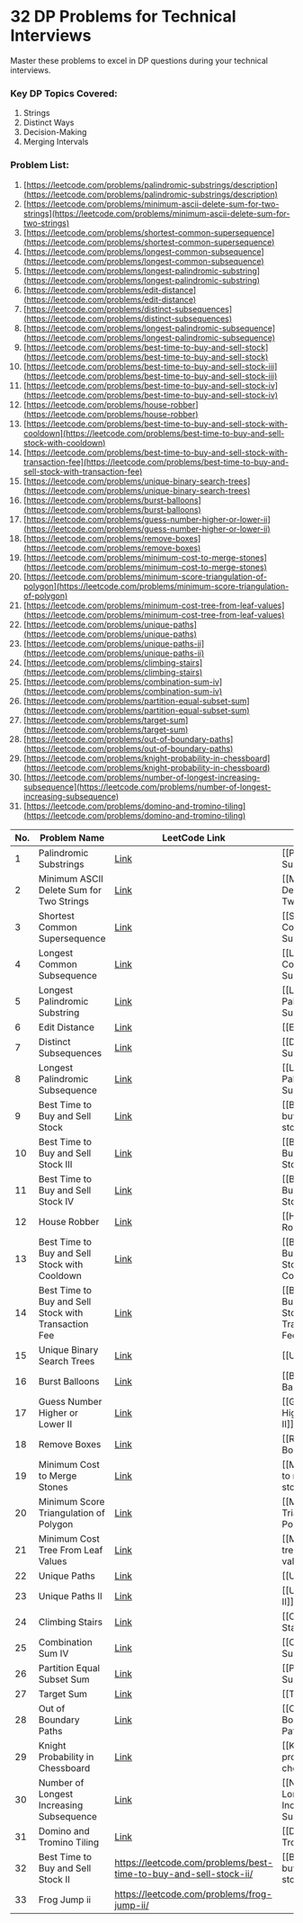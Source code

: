# 32 DP Problems for Technical Interviews

Master these problems to excel in DP questions during your technical interviews.

### Key DP Topics Covered:

1. Strings
2. Distinct Ways
3. Decision-Making
4. Merging Intervals

### Problem List:

1. [https://leetcode.com/problems/palindromic-substrings/description](https://leetcode.com/problems/palindromic-substrings/description)
2. [https://leetcode.com/problems/minimum-ascii-delete-sum-for-two-strings](https://leetcode.com/problems/minimum-ascii-delete-sum-for-two-strings)
3. [https://leetcode.com/problems/shortest-common-supersequence](https://leetcode.com/problems/shortest-common-supersequence)
4. [https://leetcode.com/problems/longest-common-subsequence](https://leetcode.com/problems/longest-common-subsequence)
5. [https://leetcode.com/problems/longest-palindromic-substring](https://leetcode.com/problems/longest-palindromic-substring)
6. [https://leetcode.com/problems/edit-distance](https://leetcode.com/problems/edit-distance)
7. [https://leetcode.com/problems/distinct-subsequences](https://leetcode.com/problems/distinct-subsequences)
8. [https://leetcode.com/problems/longest-palindromic-subsequence](https://leetcode.com/problems/longest-palindromic-subsequence)
9. [https://leetcode.com/problems/best-time-to-buy-and-sell-stock](https://leetcode.com/problems/best-time-to-buy-and-sell-stock)
10. [https://leetcode.com/problems/best-time-to-buy-and-sell-stock-iii](https://leetcode.com/problems/best-time-to-buy-and-sell-stock-iii)
11. [https://leetcode.com/problems/best-time-to-buy-and-sell-stock-iv](https://leetcode.com/problems/best-time-to-buy-and-sell-stock-iv)
12. [https://leetcode.com/problems/house-robber](https://leetcode.com/problems/house-robber)
13. [https://leetcode.com/problems/best-time-to-buy-and-sell-stock-with-cooldown](https://leetcode.com/problems/best-time-to-buy-and-sell-stock-with-cooldown)
14. [https://leetcode.com/problems/best-time-to-buy-and-sell-stock-with-transaction-fee](https://leetcode.com/problems/best-time-to-buy-and-sell-stock-with-transaction-fee)
15. [https://leetcode.com/problems/unique-binary-search-trees](https://leetcode.com/problems/unique-binary-search-trees)
16. [https://leetcode.com/problems/burst-balloons](https://leetcode.com/problems/burst-balloons)
17. [https://leetcode.com/problems/guess-number-higher-or-lower-ii](https://leetcode.com/problems/guess-number-higher-or-lower-ii)
18. [https://leetcode.com/problems/remove-boxes](https://leetcode.com/problems/remove-boxes)
19. [https://leetcode.com/problems/minimum-cost-to-merge-stones](https://leetcode.com/problems/minimum-cost-to-merge-stones)
20. [https://leetcode.com/problems/minimum-score-triangulation-of-polygon](https://leetcode.com/problems/minimum-score-triangulation-of-polygon)
21. [https://leetcode.com/problems/minimum-cost-tree-from-leaf-values](https://leetcode.com/problems/minimum-cost-tree-from-leaf-values)
22. [https://leetcode.com/problems/unique-paths](https://leetcode.com/problems/unique-paths)
23. [https://leetcode.com/problems/unique-paths-ii](https://leetcode.com/problems/unique-paths-ii)
24. [https://leetcode.com/problems/climbing-stairs](https://leetcode.com/problems/climbing-stairs)
25. [https://leetcode.com/problems/combination-sum-iv](https://leetcode.com/problems/combination-sum-iv)
26. [https://leetcode.com/problems/partition-equal-subset-sum](https://leetcode.com/problems/partition-equal-subset-sum)
27. [https://leetcode.com/problems/target-sum](https://leetcode.com/problems/target-sum)
28. [https://leetcode.com/problems/out-of-boundary-paths](https://leetcode.com/problems/out-of-boundary-paths)
29. [https://leetcode.com/problems/knight-probability-in-chessboard](https://leetcode.com/problems/knight-probability-in-chessboard)
30. [https://leetcode.com/problems/number-of-longest-increasing-subsequence](https://leetcode.com/problems/number-of-longest-increasing-subsequence)
31. [https://leetcode.com/problems/domino-and-tromino-tiling](https://leetcode.com/problems/domino-and-tromino-tiling)



| No. | Problem Name                                         | LeetCode Link                                                                              | Soln                                                     | Difficulty | STATUS |
| --- | ---------------------------------------------------- | ------------------------------------------------------------------------------------------ | -------------------------------------------------------- | ---------- | ------ |
| 1   | Palindromic Substrings                               | [Link](https://leetcode.com/problems/palindromic-substrings/description)                   | [[Palindromic Substrings]]                               | medium     |        |
| 2   | Minimum ASCII Delete Sum for Two Strings             | [Link](https://leetcode.com/problems/minimum-ascii-delete-sum-for-two-strings)             | [[Minimum ASCII Delete Sum for Two Strings]]             | medium     |        |
| 3   | Shortest Common Supersequence                        | [Link](https://leetcode.com/problems/shortest-common-supersequence)                        | [[Shortest Common Supersequence]]                        | hard       |        |
| 4   | Longest Common Subsequence                           | [Link](https://leetcode.com/problems/longest-common-subsequence)                           | [[Longest Common Subsequence]]                           | medium     |        |
| 5   | Longest Palindromic Substring                        | [Link](https://leetcode.com/problems/longest-palindromic-substring)                        | [[Longest Palindromic Substring]]                        | medium     |        |
| 6   | Edit Distance                                        | [Link](https://leetcode.com/problems/edit-distance)                                        | [[Edit Distance]]                                        | medium     |        |
| 7   | Distinct Subsequences                                | [Link](https://leetcode.com/problems/distinct-subsequences)                                | [[Distinct Subsequences]]                                | hard       |        |
| 8   | Longest Palindromic Subsequence                      | [Link](https://leetcode.com/problems/longest-palindromic-subsequence)                      | [[Longest Palindromic Subsequence]]                      | medium     |        |
| 9   | Best Time to Buy and Sell Stock                      | [Link](https://leetcode.com/problems/best-time-to-buy-and-sell-stock)                      | [[Best time to buy and sell stocks]]                     | easy       |        |
| 10  | Best Time to Buy and Sell Stock III                  | [Link](https://leetcode.com/problems/best-time-to-buy-and-sell-stock-iii)                  | [[Best Time to Buy and Sell Stock III]]                  | hard       |        |
| 11  | Best Time to Buy and Sell Stock IV                   | [Link](https://leetcode.com/problems/best-time-to-buy-and-sell-stock-iv)                   | [[Best Time to Buy and Sell Stock IV]]                   | hard       |        |
| 12  | House Robber                                         | [Link](https://leetcode.com/problems/house-robber)                                         | [[House Robber]]                                         | medium     |        |
| 13  | Best Time to Buy and Sell Stock with Cooldown        | [Link](https://leetcode.com/problems/best-time-to-buy-and-sell-stock-with-cooldown)        | [[Best Time to Buy and Sell Stock with Cooldown]]        | medium     |        |
| 14  | Best Time to Buy and Sell Stock with Transaction Fee | [Link](https://leetcode.com/problems/best-time-to-buy-and-sell-stock-with-transaction-fee) | [[Best Time to Buy and Sell Stock with Transaction Fee]] | medium     |        |
| 15  | Unique Binary Search Trees                           | [Link](https://leetcode.com/problems/unique-binary-search-trees)                           | [[Unique BsTs]]                                          | medium     |        |
| 16  | Burst Balloons                                       | [Link](https://leetcode.com/problems/burst-balloons)                                       | [[Burst Balloons]]                                       | hard       |        |
| 17  | Guess Number Higher or Lower II                      | [Link](https://leetcode.com/problems/guess-number-higher-or-lower-ii)                      | [[Guess Number Higher or Lower II]]                      | medium     |        |
| 18  | Remove Boxes                                         | [Link](https://leetcode.com/problems/remove-boxes)                                         | [[Remove Boxes]]                                         | hard       |        |
| 19  | Minimum Cost to Merge Stones                         | [Link](https://leetcode.com/problems/minimum-cost-to-merge-stones)                         | [[Minimum Cost to merge stones]]                         | hard       |        |
| 20  | Minimum Score Triangulation of Polygon               | [Link](https://leetcode.com/problems/minimum-score-triangulation-of-polygon)               | [[Minimum Score Triangulation of Polygon]]               | medium     |        |
| 21  | Minimum Cost Tree From Leaf Values                   | [Link](https://leetcode.com/problems/minimum-cost-tree-from-leaf-values)                   | [[Minimum cost tree from leaf values]]                   | medium     |        |
| 22  | Unique Paths                                         | [Link](https://leetcode.com/problems/unique-paths)                                         | [[Unique Paths]]                                         | medium     |        |
| 23  | Unique Paths II                                      | [Link](https://leetcode.com/problems/unique-paths-ii)                                      | [[Unique Paths II]]                                      | medium     |        |
| 24  | Climbing Stairs                                      | [Link](https://leetcode.com/problems/climbing-stairs)                                      | [[Climbing Stairs]]                                      | easy       |        |
| 25  | Combination Sum IV                                   | [Link](https://leetcode.com/problems/combination-sum-iv)                                   | [[Combination Sum iv]]                                   | medium     |        |
| 26  | Partition Equal Subset Sum                           | [Link](https://leetcode.com/problems/partition-equal-subset-sum)                           | [[Partition Equal Subset Sum]]                           | medium     |        |
| 27  | Target Sum                                           | [Link](https://leetcode.com/problems/target-sum)                                           | [[Target Sum]]                                           | medium     |        |
| 28  | Out of Boundary Paths                                | [Link](https://leetcode.com/problems/out-of-boundary-paths)                                | [[Out of Boundary Paths]]                                | medium     |        |
| 29  | Knight Probability in Chessboard                     | [Link](https://leetcode.com/problems/knight-probability-in-chessboard)                     | [[Knight probability on a chess board]]                  | medium     |        |
| 30  | Number of Longest Increasing Subsequence             | [Link](https://leetcode.com/problems/number-of-longest-increasing-subsequence)             | [[Number of Longest Increasing Subsequences]]            | medium     |        |
| 31  | Domino and Tromino Tiling                            | [Link](https://leetcode.com/problems/domino-and-tromino-tiling)                            | [[Domino and Tromino Tiling]]                            | medium     |        |
| 32  | Best Time to Buy and Sell Stock II                   | https://leetcode.com/problems/best-time-to-buy-and-sell-stock-ii/                          | [[Best time to buy and sell stocks II]]                  | medium     |        |
| 33  | Frog Jump ii                                         | https://leetcode.com/problems/frog-jump-ii/                                                |                                                          |            |        |
